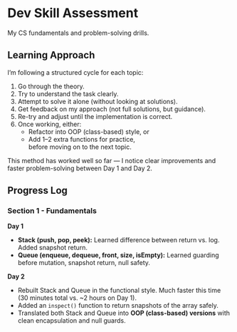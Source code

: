 # Dev Skill Assessment

My CS fundamentals and problem-solving drills.

## Learning Approach

I’m following a structured cycle for each topic:
1. Go through the theory.
2. Try to understand the task clearly.
3. Attempt to solve it alone (without looking at solutions).
4. Get feedback on my approach (not full solutions, but guidance).
5. Re-try and adjust until the implementation is correct.
6. Once working, either:
   - Refactor into OOP (class-based) style, or
   - Add 1–2 extra functions for practice,  
   before moving on to the next topic.

This method has worked well so far — I notice clear improvements and faster problem-solving between Day 1 and Day 2.

## Progress Log

### Section 1 - Fundamentals

**Day 1**
- **Stack (push, pop, peek):** Learned difference between return vs. log. Added snapshot return.
- **Queue (enqueue, dequeue, front, size, isEmpty):** Learned guarding before mutation, snapshot return, null safety.

**Day 2**
- Rebuilt Stack and Queue in the functional style. Much faster this time (30 minutes total vs. ~2 hours on Day 1).
- Added an `inspect()` function to return snapshots of the array safely.
- Translated both Stack and Queue into **OOP (class-based) versions** with clean encapsulation and null guards.